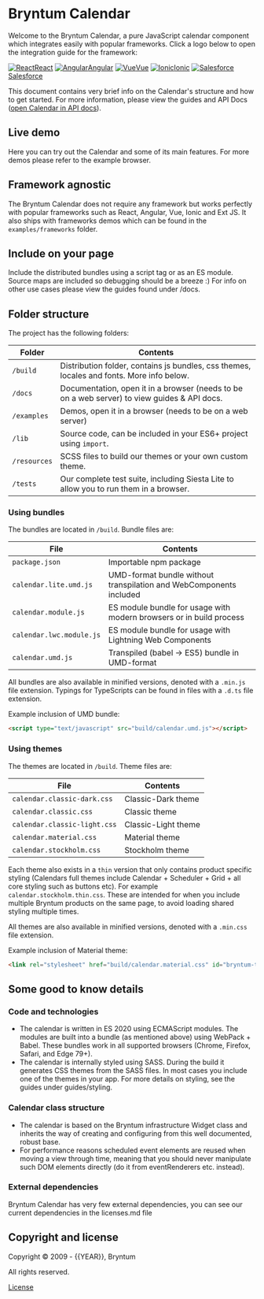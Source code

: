 [//]: # (Links in this document only works when viewed in the documentation browser, surf to ./docs)

# Bryntum Calendar

Welcome to the Bryntum Calendar, a pure JavaScript calendar component which integrates easily with popular frameworks.
Click a logo below to open the integration guide for the framework:

<div class="framework-logos">
<a href="#Calendar/guides/integration/react/guide.md"><img src="Core/logo/react.svg" alt="React"><span>React</span></a>
<a href="#Calendar/guides/integration/angular/guide.md"><img src="Core/logo/angular.svg" alt="Angular"><span>Angular</span></a>
<a href="#Calendar/guides/integration/vue/guide.md"><img src="Core/logo/vue.svg" alt="Vue"><span>Vue</span></a>
<a href="#Calendar/guides/integration/ionic.md"><img src="Core/logo/ionic.svg" alt="Ionic"><span>Ionic</span></a>
<a href="#Calendar/guides/integration/salesforce/readme.md"><img src="Core/logo/salesforce.svg" alt="Salesforce"><span>Salesforce</span></a>
</div>

This document contains very brief info on the Calendar's structure and how to get started. For more information, please
view the guides and API Docs ([open Calendar in API docs](#Calendar/view/Calendar)).

## Live demo

Here you can try out the Calendar and some of its main features. For more demos please refer to the example browser.

<div class="external-example" data-file="Calendar/guides/readme/replaceimage.js"></div>

## Framework agnostic

The Bryntum Calendar does not require any framework but works perfectly with popular frameworks such as React, Angular,
Vue, Ionic and Ext JS. It also ships with frameworks demos which can be found in the `examples/frameworks` folder.

## Include on your page

Include the distributed bundles using a script tag or as an ES module. Source maps are included so debugging should be a
breeze :) For info on other use cases please view the guides found under /docs.

## Folder structure

The project has the following folders:

| Folder       | Contents                                                                                     |
|--------------|----------------------------------------------------------------------------------------------|
| `/build`     | Distribution folder, contains js bundles, css themes, locales and fonts. More info below.    |
| `/docs`      | Documentation, open it in a browser (needs to be on a web server) to view guides & API docs. |
| `/examples`  | Demos, open it in a browser (needs to be on a web server)                                    |
| `/lib`       | Source code, can be included in your ES6+ project using `import`.                            |
| `/resources` | SCSS files to build our themes or your own custom theme.                                     |
| `/tests`     | Our complete test suite, including Siesta Lite to allow you to run them in a browser.        |

### Using bundles

The bundles are located in `/build`. Bundle files are:

| File                     | Contents                                                            |
|--------------------------|---------------------------------------------------------------------|
| `package.json`           | Importable npm package                                              |
| `calendar.lite.umd.js`   | UMD-format bundle without transpilation and WebComponents included  |
| `calendar.module.js`     | ES module bundle for usage with modern browsers or in build process |
| `calendar.lwc.module.js` | ES module bundle for usage with Lightning Web Components            |
| `calendar.umd.js`        | Transpiled (babel -> ES5) bundle in UMD-format                      |

All bundles are also available in minified versions, denoted with a `.min.js` file extension.
Typings for TypeScripts can be found in files with a `.d.ts` file extension.

Example inclusion of UMD bundle:

```html
<script type="text/javascript" src="build/calendar.umd.js"></script>
```

### Using themes

The themes are located in `/build`. Theme files are:

| File                         | Contents            |
|------------------------------|---------------------|
| `calendar.classic-dark.css`  | Classic-Dark theme  |
| `calendar.classic.css`       | Classic theme       |
| `calendar.classic-light.css` | Classic-Light theme |
| `calendar.material.css`      | Material theme      |
| `calendar.stockholm.css`     | Stockholm theme     |

Each theme also exists in a `thin` version that only contains product specific styling (Calendars full themes include
Calendar + Scheduler + Grid + all core styling such as buttons etc). For example `calendar.stockholm.thin.css`. These
are intended for when you include multiple Bryntum products on the same page, to avoid loading shared styling multiple
times.

All themes are also available in minified versions, denoted with a `.min.css` file extension.

Example inclusion of Material theme:

```html
<link rel="stylesheet" href="build/calendar.material.css" id="bryntum-theme">
```

## Some good to know details

### Code and technologies

* The calendar is written in ES 2020 using ECMAScript modules. The modules are built into a bundle (as mentioned above)
  using WebPack + Babel. These bundles work in all supported browsers (Chrome, Firefox, Safari, and Edge 79+).
* The calendar is internally styled using SASS. During the build it generates CSS themes from the SASS files. In most
  cases you include one of the themes in your app. For more details on styling, see the guides under guides/styling.

### Calendar class structure

* The calendar is based on the Bryntum infrastructure Widget class and inherits the way of creating and configuring from
  this well documented, robust base.
* For performance reasons scheduled event elements are reused when moving a view through time, meaning that you should
  never manipulate such DOM elements directly (do it from eventRenderers etc. instead).

### External dependencies

Bryntum Calendar has very few external dependencies, you can see our current dependencies in the licenses.md file

## Copyright and license

Copyright © 2009 - {{YEAR}}, Bryntum

All rights reserved.

[License](https://www.bryntum.com/products/calendar/license/)
